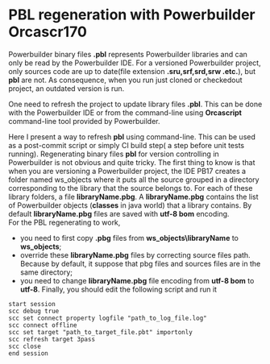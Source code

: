 # PBL regeneration with Powerbuilder Orcascr170
Powerbuilder binary files **.pbl**  represents  Powerbuilder libraries and can only be read by the Powerbuilder IDE.
For a  versioned Powerbuilder project, only sources code are up to date(file extension **.sru,srf,srd,srw .etc.**), but **pbl** are not. As consequence, when you run  just cloned or checkedout project, an  outdated version is run.

One need to refresh the project to update library files **.pbl**. This can be done with the Powerbuilder IDE or from the command-line using **Orcascript** command-line tool provided by Powerbuilder.

Here I present a way to refresh **pbl** using command-line. This can be used as a post-commit script or simply CI build step( a step before unit tests running).
Regenerating binary files **pbl**  for version controlling in Powerbuilder is not obvious and quite tricky.
The first thing to know is that when you are versioning a Powerbuilder project, the IDE PB17 creates a folder named ws_objects where it puts all the source grouped in a directory corresponding to the library that the source belongs to.
For each of these library folders, a file  **libraryName.pbg**. A  **libraryName.pbg** contains the list of Powerbuilder objects (**classes** in java world) that a library contains. 
By default **libraryName.pbg** files are saved with **utf-8 bom** encoding.  
For the PBL regenerating to work,
  - you need  to first copy **.pbg** files  from **ws_objects\libraryName** to **ws_objects**;
  - override these  **libraryName.pbg** files by correcting source files path. Because by default, it suppose that pbg files and sources files are in the same directory;
  - you need to change **libraryName.pbg** file encoding from **utf-8 bom** to **utf-8**.
Finally, you should edit the following script and run it
```Powerbuilder
start session
scc debug true
scc set connect property logfile "path_to_log_file.log" 
scc connect offline
scc set target "path_to_target_file.pbt" importonly
scc refresh target 3pass
scc close
end session
```
